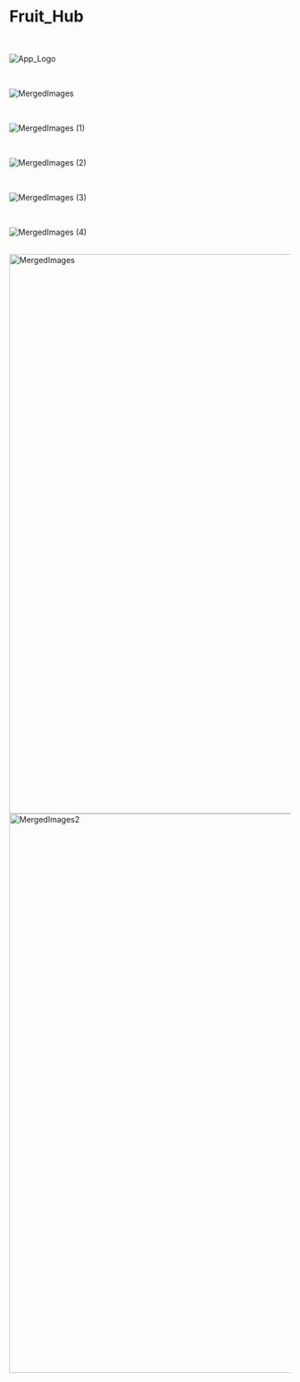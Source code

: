 # Fruit_Hub
<br>

![App_Logo](https://github.com/user-attachments/assets/cb201518-834b-4ae3-bedb-9ef2e62610f4)

<br>

![MergedImages](https://github.com/user-attachments/assets/be40f012-71d3-4ae2-9c3a-c7e7f2772b34)

<br>

![MergedImages (1)](https://github.com/user-attachments/assets/900da0bf-7af4-48d9-9e5b-aeb18fbd5a59)

<br>

![MergedImages (2)](https://github.com/user-attachments/assets/6c52c407-367c-44fa-b3a5-656693e9383b)

<br>

![MergedImages (3)](https://github.com/user-attachments/assets/3b8aa67d-25ed-453a-b59d-a6dcc5a4a350)

<br>

![MergedImages (4)](https://github.com/user-attachments/assets/0904f456-a1f1-4732-b9b9-0ae46bb0bdc7)

<br>

<img width="1345" height="1000" alt="MergedImages" src="https://github.com/user-attachments/assets/25efa7a2-2d29-4eca-b8bb-f5af25f92000" />

<br>

<img width="1345" height="1000" alt="MergedImages2" src="https://github.com/user-attachments/assets/376a36cc-d391-4303-8b1d-9c7f5e0e2372" />
